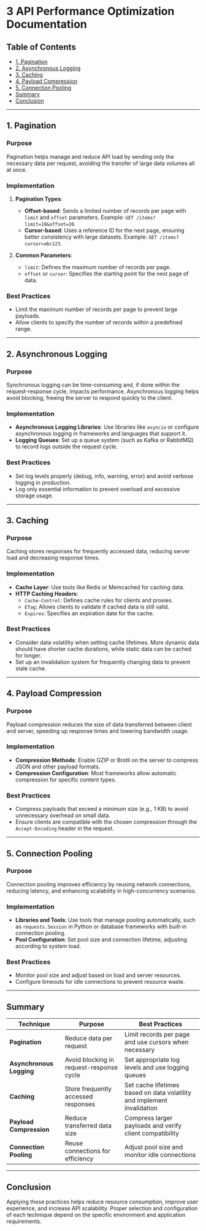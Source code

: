 # 3 API Performance Optimization Documentation

## Table of Contents

- [1. Pagination](#1-pagination)
- [2. Asynchronous Logging](#2-asynchronous-logging)
- [3. Caching](#3-caching)
- [4. Payload Compression](#4-payload-compression)
- [5. Connection Pooling](#5-connection-pooling)
- [Summary](#summary)
- [Conclusion](#conclusion)

---

## 1. Pagination

### Purpose
Pagination helps manage and reduce API load by sending only the necessary data per request, avoiding the transfer of large data volumes all at once.

### Implementation
1. **Pagination Types**:
   - **Offset-based**: Sends a limited number of records per page with `limit` and `offset` parameters. Example: `GET /items?limit=10&offset=20`.
   - **Cursor-based**: Uses a reference ID for the next page, ensuring better consistency with large datasets. Example: `GET /items?cursor=abc123`.

2. **Common Parameters**:
   - `limit`: Defines the maximum number of records per page.
   - `offset` or `cursor`: Specifies the starting point for the next page of data.

### Best Practices
- Limit the maximum number of records per page to prevent large payloads.
- Allow clients to specify the number of records within a predefined range.

---

## 2. Asynchronous Logging

### Purpose
Synchronous logging can be time-consuming and, if done within the request-response cycle, impacts performance. Asynchronous logging helps avoid blocking, freeing the server to respond quickly to the client.

### Implementation
- **Asynchronous Logging Libraries**: Use libraries like `asyncio` or configure asynchronous logging in frameworks and languages that support it.
- **Logging Queues**: Set up a queue system (such as Kafka or RabbitMQ) to record logs outside the request cycle.

### Best Practices
- Set log levels properly (debug, info, warning, error) and avoid verbose logging in production.
- Log only essential information to prevent overload and excessive storage usage.

---

## 3. Caching

### Purpose
Caching stores responses for frequently accessed data, reducing server load and decreasing response times.

### Implementation
- **Cache Layer**: Use tools like Redis or Memcached for caching data.
- **HTTP Caching Headers**:
   - `Cache-Control`: Defines cache rules for clients and proxies.
   - `ETag`: Allows clients to validate if cached data is still valid.
   - `Expires`: Specifies an expiration date for the cache.

### Best Practices
- Consider data volatility when setting cache lifetimes. More dynamic data should have shorter cache durations, while static data can be cached for longer.
- Set up an invalidation system for frequently changing data to prevent stale cache.

---

## 4. Payload Compression

### Purpose
Payload compression reduces the size of data transferred between client and server, speeding up response times and lowering bandwidth usage.

### Implementation
- **Compression Methods**: Enable GZIP or Brotli on the server to compress JSON and other payload formats.
- **Compression Configuration**: Most frameworks allow automatic compression for specific content types.

### Best Practices
- Compress payloads that exceed a minimum size (e.g., 1 KB) to avoid unnecessary overhead on small data.
- Ensure clients are compatible with the chosen compression through the `Accept-Encoding` header in the request.

---

## 5. Connection Pooling

### Purpose
Connection pooling improves efficiency by reusing network connections, reducing latency, and enhancing scalability in high-concurrency scenarios.

### Implementation
- **Libraries and Tools**: Use tools that manage pooling automatically, such as `requests.Session` in Python or database frameworks with built-in connection pooling.
- **Pool Configuration**: Set pool size and connection lifetime, adjusting according to system load.

### Best Practices
- Monitor pool size and adjust based on load and server resources.
- Configure timeouts for idle connections to prevent resource waste.

---

## Summary

| Technique                | Purpose                                             | Best Practices                                                                                       |
|--------------------------|-----------------------------------------------------|------------------------------------------------------------------------------------------------------|
| **Pagination**           | Reduce data per request                             | Limit records per page and use cursors when necessary                                                |
| **Asynchronous Logging** | Avoid blocking in request-response cycle            | Set appropriate log levels and use logging queues                                                    |
| **Caching**              | Store frequently accessed responses                 | Set cache lifetimes based on data volatility and implement invalidation                               |
| **Payload Compression**  | Reduce transferred data size                        | Compress larger payloads and verify client compatibility                                             |
| **Connection Pooling**   | Reuse connections for efficiency                    | Adjust pool size and monitor idle connections                                                        |

---

## Conclusion
Applying these practices helps reduce resource consumption, improve user experience, and increase API scalability. Proper selection and configuration of each technique depend on the specific environment and application requirements.